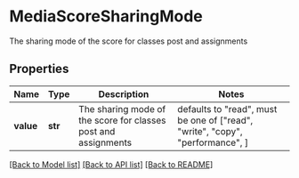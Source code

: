 # MediaScoreSharingMode

The sharing mode of the score for classes post and assignments

## Properties
Name | Type | Description | Notes
------------ | ------------- | ------------- | -------------
**value** | **str** | The sharing mode of the score for classes post and assignments | defaults to "read",  must be one of ["read", "write", "copy", "performance", ]

[[Back to Model list]](../README.md#documentation-for-models) [[Back to API list]](../README.md#documentation-for-api-endpoints) [[Back to README]](../README.md)


